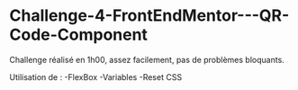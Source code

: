 # Challenge-4-FrontEndMentor---QR-Code-Component

Challenge réalisé en 1h00, assez facilement, pas de problèmes bloquants.

Utilisation de :
-FlexBox
-Variables
-Reset CSS
